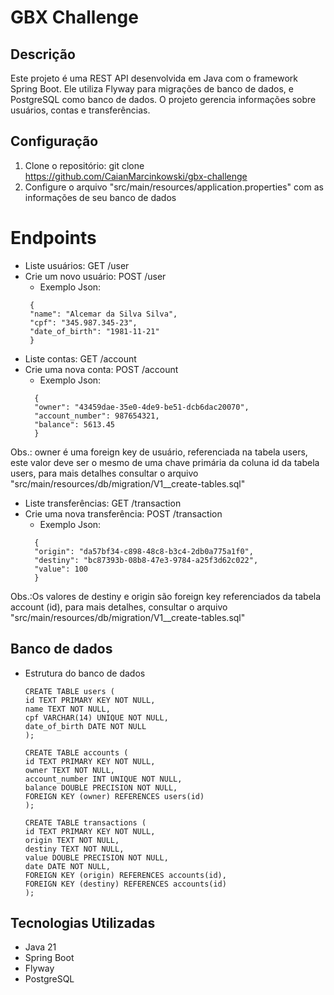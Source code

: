 # GBX Challenge

## Descrição
Este projeto é uma REST API desenvolvida em Java com o framework Spring Boot. Ele utiliza Flyway para migrações de banco de dados, e PostgreSQL como banco de dados. O projeto gerencia informações sobre usuários, contas e transferências.

## Configuração
1. Clone o repositório:
git clone https://github.com/CaianMarcinkowski/gbx-challenge
2. Configure o arquivo "src/main/resources/application.properties" com as informações de seu banco de dados

# Endpoints
* Liste usuários: GET /user
* Crie um novo usuário: POST /user
  * Exemplo Json:     
   ```
    {
    "name": "Alcemar da Silva Silva",
    "cpf": "345.987.345-23",
    "date_of_birth": "1981-11-21"
    }
* Liste contas: GET /account
* Crie uma nova conta: POST /account
  * Exemplo Json:
  ```
    {
    "owner": "43459dae-35e0-4de9-be51-dcb6dac20070",
    "account_number": 987654321,
    "balance": 5613.45
    }
Obs.: owner é uma foreign key de usuário, referenciada na tabela users, este valor deve ser o mesmo de uma chave primária da coluna id da tabela users, para mais detalhes consultar o arquivo "src/main/resources/db/migration/V1__create-tables.sql"
* Liste transferências: GET /transaction
* Crie uma nova transferência: POST /transaction
  * Exemplo Json:
  ```
    {
    "origin": "da57bf34-c898-48c8-b3c4-2db0a775a1f0",
    "destiny": "bc87393b-08b8-47e3-9784-a25f3d62c022",
    "value": 100
    }
Obs.:Os valores de destiny e origin são foreign key referenciados da tabela account (id), para mais detalhes, consultar o arquivo "src/main/resources/db/migration/V1__create-tables.sql"

## Banco de dados

* Estrutura do banco de dados
    ```
    CREATE TABLE users (
    id TEXT PRIMARY KEY NOT NULL,
    name TEXT NOT NULL,
    cpf VARCHAR(14) UNIQUE NOT NULL,
    date_of_birth DATE NOT NULL
    );

    CREATE TABLE accounts (
    id TEXT PRIMARY KEY NOT NULL,
    owner TEXT NOT NULL,
    account_number INT UNIQUE NOT NULL,
    balance DOUBLE PRECISION NOT NULL,
    FOREIGN KEY (owner) REFERENCES users(id)
    );

    CREATE TABLE transactions (
    id TEXT PRIMARY KEY NOT NULL,
    origin TEXT NOT NULL,
    destiny TEXT NOT NULL,
    value DOUBLE PRECISION NOT NULL,
    date DATE NOT NULL,
    FOREIGN KEY (origin) REFERENCES accounts(id),
    FOREIGN KEY (destiny) REFERENCES accounts(id)
    );

## Tecnologias Utilizadas
* Java 21
* Spring Boot
* Flyway
* PostgreSQL
